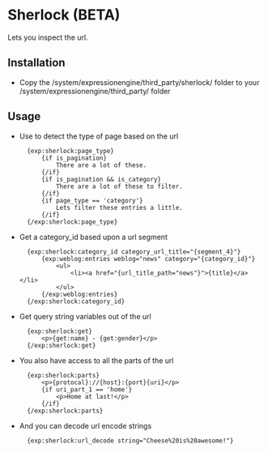 # Sherlock (BETA) #

Lets you inspect the url.

## Installation

* Copy the /system/expressionengine/third_party/sherlock/ folder to your /system/expressionengine/third_party/ folder

## Usage

* Use to detect the type of page based on the url  

		{exp:sherlock:page_type}
			{if is_pagination} 
				There are a lot of these.
			{/if} 
			{if is_pagination && is_category}
				There are a lot of these to filter.
			{/if} 
			{if page_type == 'category'} 
				Lets filter these entries a little.
			{/if}
		{/exp:sherlock:page_type}

* Get a category_id based upon a url segment  

		{exp:sherlock:category_id category_url_title="{segment_4}"}
			{exp:weblog:entries weblog="news" category="{category_id}"}
				<ul>
					<li><a href="{url_title_path="news"}">{title}</a></li>
				</ul>
			{/exp:weblog:entries}
		{/exp:sherlock:category_id}

* Get query string variables out of the url  

		{exp:sherlock:get}
			<p>{get:name} - {get:gender}</p>
		{/exp:sherlock:get}


* You also have access to all the parts of the url  

		{exp:sherlock:parts}
			<p>{protocal}://{host}:{port}{uri}</p>
			{if uri_part_1 == 'home'}
				<p>Home at last!</p>
			{/if}
		{/exp:sherlock:parts}

* And you can decode url encode strings  

		{exp:sherlock:url_decode string="Cheese%20is%20awesome!"}